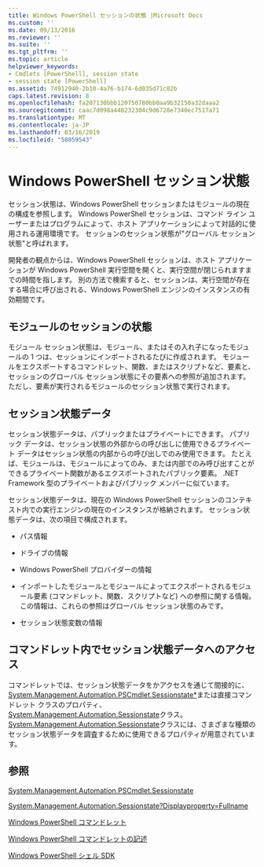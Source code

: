 ```yaml
---
title: Windows PowerShell セッションの状態 |Microsoft Docs
ms.custom: ''
ms.date: 09/13/2016
ms.reviewer: ''
ms.suite: ''
ms.tgt_pltfrm: ''
ms.topic: article
helpviewer_keywords:
- Cmdlets [PowerShell], session state
- session state [PowerShell]
ms.assetid: 74912940-2b10-4a76-b174-6d035d71c02b
caps.latest.revision: 8
ms.openlocfilehash: fa207130bbb120750780bb0aa9b32150a32daaa2
ms.sourcegitcommit: caac7d098a448232304c9d6728e7340ec7517a71
ms.translationtype: MT
ms.contentlocale: ja-JP
ms.lasthandoff: 03/16/2019
ms.locfileid: "58059543"
---
```

# <a name="windows-powershell-session-state"></a>Windows PowerShell セッション状態

セッション状態は、Windows PowerShell セッションまたはモジュールの現在の構成を参照します。 Windows PowerShell セッションは、コマンド ライン ユーザーまたはプログラムによって、ホスト アプリケーションによって対話的に使用される運用環境です。 セッションのセッション状態が"グローバル セッション状態"と呼ばれます。

開発者の観点からは、Windows PowerShell セッションは、ホスト アプリケーションが Windows PowerShell 実行空間を開くと、実行空間が閉じられますまでの時間を指します。 別の方法で検索すると、セッションは、実行空間が存在する場合に呼び出される、Windows PowerShell エンジンのインスタンスの有効期間です。

## <a name="module-session-state"></a>モジュールのセッションの状態

モジュール セッション状態は、モジュール、またはその入れ子になったモジュールの 1 つは、セッションにインポートされるたびに作成されます。 モジュールをエクスポートするコマンドレット、関数、またはスクリプトなど、要素と、セッションのグローバル セッション状態にその要素への参照が追加されます。 ただし、要素が実行されるモジュールのセッション状態で実行されます。

## <a name="session-state-data"></a>セッション状態データ

セッション状態データは、パブリックまたはプライベートにできます。 パブリック データは、セッション状態の外部からの呼び出しに使用できるプライベート データはセッション状態の内部からの呼び出しでのみ使用できます。 たとえば、モジュールは、モジュールによってのみ、または内部でのみ呼び出すことができるプライベート関数があるエクスポートされたパブリック要素。 .NET Framework 型のプライベートおよびパブリック メンバーに似ています。

セッション状態データは、現在の Windows PowerShell セッションのコンテキスト内での実行エンジンの現在のインスタンスが格納されます。 セッション状態データは、次の項目で構成されます。

- パス情報

- ドライブの情報

- Windows PowerShell プロバイダーの情報

- インポートしたモジュールとモジュールによってエクスポートされるモジュール要素 (コマンドレット、関数、スクリプトなど) への参照に関する情報。 この情報は、これらの参照はグローバル セッション状態のみです。

- セッション状態変数の情報

## <a name="accessing-session-state-data-within-cmdlets"></a>コマンドレット内でセッション状態データへのアクセス

コマンドレットでは、セッション状態データをかアクセスを通じて間接的に、 [System.Management.Automation.PSCmdlet.Sessionstate*](/dotnet/api/System.Management.Automation.PSCmdlet.SessionState)または直接コマンドレット クラスのプロパティ、 [System.Management.Automation.Sessionstate](/dotnet/api/System.Management.Automation.SessionState)クラス。 [System.Management.Automation.Sessionstate](/dotnet/api/System.Management.Automation.SessionState)クラスには、さまざまな種類のセッション状態データを調査するために使用できるプロパティが用意されています。

## <a name="see-also"></a>参照

[System.Management.Automation.PSCmdlet.Sessionstate](/dotnet/api/System.Management.Automation.PSCmdlet.SessionState)

[System.Management.Automation.Sessionstate?Displayproperty=Fullname](/dotnet/api/System.Management.Automation.SessionState)

[Windows PowerShell コマンドレット](./cmdlet-overview.md)

[Windows PowerShell コマンドレットの記述](./writing-a-windows-powershell-cmdlet.md)

[Windows PowerShell シェル SDK](../windows-powershell-reference.md)

